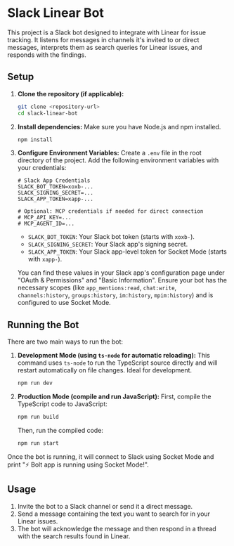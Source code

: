 # Slack Linear Bot

This project is a Slack bot designed to integrate with Linear for issue tracking. It listens for messages in channels it's invited to or direct messages, interprets them as search queries for Linear issues, and responds with the findings.

## Setup

1. **Clone the repository (if applicable):**

    ```bash
    git clone <repository-url>
    cd slack-linear-bot
    ```

2. **Install dependencies:**
    Make sure you have Node.js and npm installed.

    ```bash
    npm install
    ```

3. **Configure Environment Variables:**
    Create a `.env` file in the root directory of the project. Add the following environment variables with your credentials:

    ```env
    # Slack App Credentials
    SLACK_BOT_TOKEN=xoxb-...
    SLACK_SIGNING_SECRET=...
    SLACK_APP_TOKEN=xapp-...

    # Optional: MCP credentials if needed for direct connection
    # MCP_API_KEY=...
    # MCP_AGENT_ID=...
    ```

    * `SLACK_BOT_TOKEN`: Your Slack bot token (starts with `xoxb-`).
    * `SLACK_SIGNING_SECRET`: Your Slack app's signing secret.
    * `SLACK_APP_TOKEN`: Your Slack app-level token for Socket Mode (starts with `xapp-`).

    You can find these values in your Slack app's configuration page under "OAuth & Permissions" and "Basic Information". Ensure your bot has the necessary scopes (like `app_mentions:read`, `chat:write`, `channels:history`, `groups:history`, `im:history`, `mpim:history`) and is configured to use Socket Mode.

## Running the Bot

There are two main ways to run the bot:

1. **Development Mode (using `ts-node` for automatic reloading):**
    This command uses `ts-node` to run the TypeScript source directly and will restart automatically on file changes. Ideal for development.

    ```bash
    npm run dev
    ```

2. **Production Mode (compile and run JavaScript):**
    First, compile the TypeScript code to JavaScript:

    ```bash
    npm run build
    ```

    Then, run the compiled code:

    ```bash
    npm run start
    ```

Once the bot is running, it will connect to Slack using Socket Mode and print "⚡️ Bolt app is running using Socket Mode!".

## Usage

1. Invite the bot to a Slack channel or send it a direct message.
2. Send a message containing the text you want to search for in your Linear issues.
3. The bot will acknowledge the message and then respond in a thread with the search results found in Linear.
